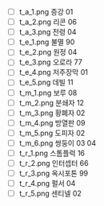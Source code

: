- [ ] t_a_1.png 증강 01
- [ ] t_a_2.png 리콘 06
- [ ] t_a_3.png 전령 04
- [ ] t_e_1.png 불멸 90
- [ ] t_e_2.png 원정 04
- [ ] t_e_3.png 오로라 77
- [ ] t_e_4.png 저주장막 01
- [ ] t_e_5.png 데빌 11
- [ ] t_m_1.png 보루 08
- [ ] t_m_2.png 분쇄자 12
- [ ] t_m_3.png 황폐자 02
- [ ] t_m_4.png 방열판 09
- [ ] t_m_5.png 도피자 02
- [ ] t_m_6.png 쌍둥이 03 04
- [ ] t_r_1.png 스톰플럭 16
- [ ] t_r_2.png 인터셉터 66
- [ ] t_r_3.png 옥시포톤 99
- [ ] t_r_4.png 펄서 04
- [ ] t_r_5.png 센티넬 02